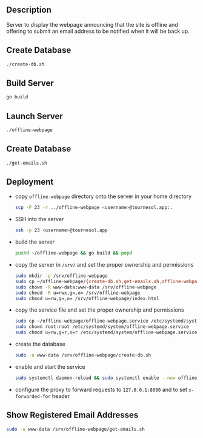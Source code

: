 ## Description

Server to display the webpage announcing that the site is offline and offering to submit an email address to be notified when it will be back up.

## Create Database

```bash
./create-db.sh
```

## Build Server

```bash
go build
```

## Launch Server

```bash
./offline-webpage
```

## Create Database

```bash
./get-emails.sh
```

## Deployment

- copy `offline-webpage` directory onto the server in your home directory

  ```bash
  scp -P 23 -r ../offline-webpage <username>@tournesol.app:.
  ```

- SSH into the server

  ```bash
  ssh -p 23 <username>@tournesol.app
  ```

- build the server

  ```bash
  pushd ~/offline-webpage && go build && popd
  ```

- copy the server in `/srv/` and set the proper ownership and permissions
  ```bash
  sudo mkdir -p /srv/offline-webpage
  sudo cp ~/offline-webpage/{create-db.sh,get-emails.sh,offline-webpage,index.html} /srv/offline-webpage/
  sudo chown -R www-data:www-data /srv/offline-webpage
  sudo chmod -R u=rwx,g=,o= /srv/offline-webpage
  sudo chmod u=rw,g=,o= /srv/offline-webpage/index.html
  ```
- copy the service file and set the proper ownership and permissions

  ```bash
  sudo cp ~/offline-webpage/offline-webpage.service /etc/systemd/system/
  sudo chown root:root /etc/systemd/system/offline-webpage.service
  sudo chmod u=rw,g=r,o=r /etc/systemd/system/offline-webpage.service
  ```

- create the database

  ```bash
  sudo -u www-data /srv/offline-webpage/create-db.sh
  ```

- enable and start the service

  ```bash
  sudo systemctl daemon-reload && sudo systemctl enable --now offline-webpage
  ```

- configure the proxy to forward requests to `127.0.0.1:8080` and to set `x-forwarded-for` header

## Show Registered Email Addresses

```bash
sudo -u www-data /srv/offline-webpage/get-emails.sh
```
